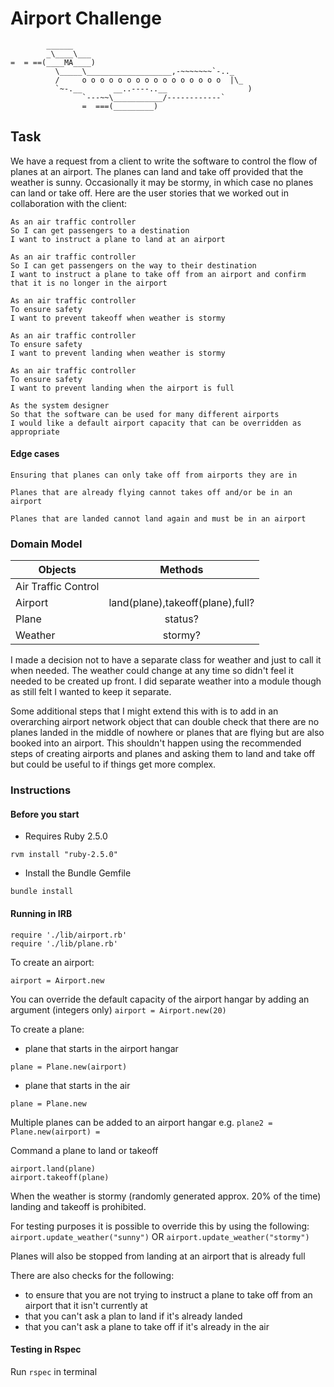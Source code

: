 Airport Challenge
=================

```
        ______
        _\____\___
=  = ==(____MA____)
          \_____\___________________,-~~~~~~~`-.._
          /     o o o o o o o o o o o o o o o o  |\_
          `~-.__       __..----..__                  )
                `---~~\___________/------------`
                =  ===(_________)

```

Task
-----

We have a request from a client to write the software to control the flow of planes at an airport. The planes can land and take off provided that the weather is sunny. Occasionally it may be stormy, in which case no planes can land or take off.  Here are the user stories that we worked out in collaboration with the client:

```
As an air traffic controller
So I can get passengers to a destination
I want to instruct a plane to land at an airport

As an air traffic controller
So I can get passengers on the way to their destination
I want to instruct a plane to take off from an airport and confirm that it is no longer in the airport

As an air traffic controller
To ensure safety
I want to prevent takeoff when weather is stormy

As an air traffic controller
To ensure safety
I want to prevent landing when weather is stormy

As an air traffic controller
To ensure safety
I want to prevent landing when the airport is full

As the system designer
So that the software can be used for many different airports
I would like a default airport capacity that can be overridden as appropriate
```

#### Edge cases

```
Ensuring that planes can only take off from airports they are in

Planes that are already flying cannot takes off and/or be in an airport

Planes that are landed cannot land again and must be in an airport
```

### Domain Model

| Objects        | Methods           
| ------------- |:-------------:|
|Air Traffic Control||
|Airport|land(plane),takeoff(plane),full?|
|Plane|status?|
|Weather|stormy?|

I made a decision not to have a separate class for weather and just to call it when needed.  The weather could change at any time so didn't feel it needed to be created up front.  I did separate weather into a module though as still felt I wanted to keep it separate.

Some additional steps that I might extend this with is to add in an overarching airport network object that can double check that there are no planes landed in the middle of nowhere or planes that are flying but are also booked into an airport.  This shouldn't happen using the recommended steps of creating airports and planes and asking them to land and take off but could be useful to if things get more complex.

### Instructions

#### Before you start

* Requires Ruby 2.5.0
```
rvm install "ruby-2.5.0"
```
* Install the Bundle Gemfile
```
bundle install
```

#### Running in IRB

```
require './lib/airport.rb'
require './lib/plane.rb'
```

To create an airport:
```
airport = Airport.new
```
You can override the default capacity of the airport hangar by adding an argument (integers only) ` airport = Airport.new(20) `

To create a plane:
* plane that starts in the airport hangar
```
plane = Plane.new(airport)
```
* plane that starts in the air
```
plane = Plane.new
```
Multiple planes can be added to an airport hangar e.g. ` plane2 = Plane.new(airport) = `

Command a plane to land or takeoff
```
airport.land(plane)
airport.takeoff(plane)
```

When the weather is stormy (randomly generated approx. 20% of the time) landing and takeoff is prohibited.

For testing purposes it is possible to override this by using the following:
`
airport.update_weather("sunny")
` OR `
airport.update_weather("stormy")
`

Planes will also be stopped from landing at an airport that is already full

There are also checks for the following:
* to ensure that you are not trying to instruct a plane to take off from an airport that it isn't currently at
*  that you can't ask a plan to land if it's already landed
* that you can't ask a plane to take off if it's already in the air

#### Testing in Rspec

Run
```rspec``` in terminal
